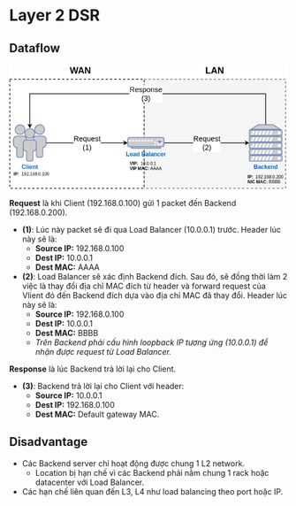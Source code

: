 # Layer 2 DSR

## Dataflow

![l2dsr-01](/docs/img/l2dsr-01.png)

**Request** là khi Client (192.168.0.100) gửi 1 packet đến Backend (192.168.0.200).
* **(1)**: Lúc này packet sẽ đi qua Load Balancer (10.0.0.1) trước. Header lúc này sẽ là:
	* **Source IP:** 192.168.0.100
	* **Dest IP:** 10.0.0.1
	* **Dest MAC:** AAAA
* **(2)**: Load Balancer sẽ xác định Backend đích. Sau đó, sẽ đồng thời làm 2 việc là thay đổi địa chỉ MAC đích từ header và forward request của Vlient đó đến Backend đích dựa vào địa chỉ MAC đã thay đổi. Header lúc này sẽ là:
	* **Source IP:** 192.168.0.100
	* **Dest IP:** 10.0.0.1
	* **Dest MAC:** BBBB
	* *Trên Backend phải cấu hình loopback IP tương ứng (10.0.0.1) để nhận được request từ Load Balancer.*

**Response** là lúc Backend trả lời lại cho Client.
* **(3)**: Backend trả lời lại cho Client với header:
	* **Source IP:** 10.0.0.1
	* **Dest IP:** 192.168.0.100
	* **Dest MAC:** Default gateway MAC.

## Disadvantage

* Các Backend server chỉ hoạt động được chung 1 L2 network.
	* Location bị hạn chế vì các Backend phải nằm chung 1 rack hoặc datacenter với Load Balancer.
* Các hạn chế liên quan đến L3, L4 như load balancing theo port hoặc IP.
